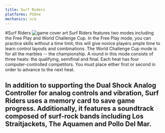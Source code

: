 ```yaml
---
title: Surf Riders
platforms: PSOne
mechanics: n/a
---
```

#Surf Riders
![game cover art](//images.igdb.com/igdb/image/upload/t_thumb/b6tujtsokx0mkmdxbpmy.jpg "Logo Title Text 1")
Surf Riders features two modes including the Free Play and World Challenge Cup. In the Free Play mode, you can practice skills without a time limit; this will give novice players ample time to learn control layouts and combinations. The World Challenge Cup mode is for all the marbles -- the championship. A round in this mode consists of three heats: the qualifying, semifinal and final. Each heat has four computer-controlled competitors. You must place either first or second in order to advance to the next heat. 
 
In addition to supporting the Dual Shock Analog Controller for analog controls and vibration, Surf Riders uses a memory card to save game progress. Additionally, it features a soundtrack composed of surf-rock bands including Los Straitjackets, The Aquamen and Pollo Del Mar.
-
